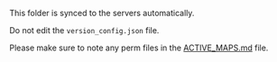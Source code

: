 This folder is synced to the servers automatically.

Do not edit the `version_config.json` file.

Please make sure to note any perm files in the [ACTIVE_MAPS.md](https://github.com/501stLegionA3/501st-Missions/blob/6a2084fee5e5e618d03d5891da1a6a9b0b1b9667/ACTIVE_MAPS.md) file.